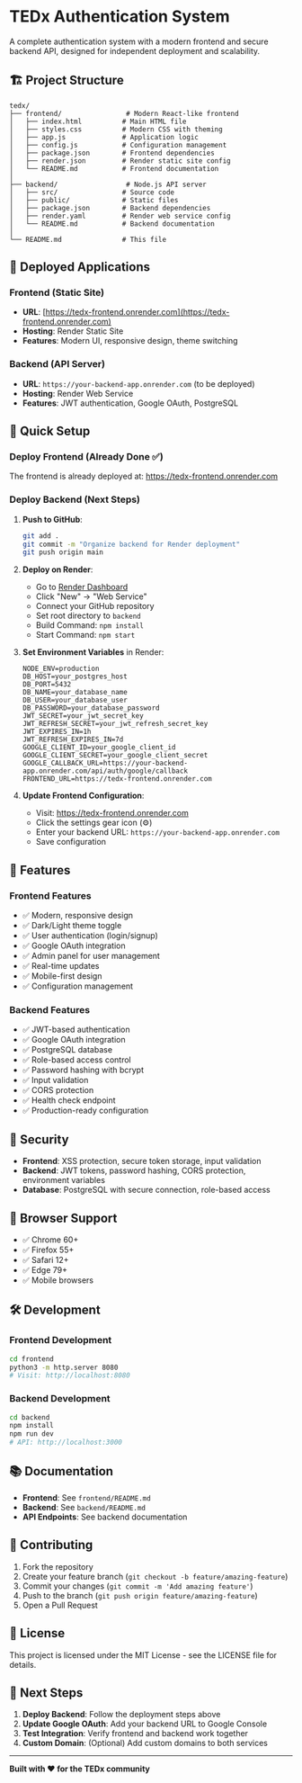 # TEDx Authentication System

A complete authentication system with a modern frontend and secure backend API, designed for independent deployment and scalability.

## 🏗️ Project Structure

```
tedx/
├── frontend/                # Modern React-like frontend
│   ├── index.html          # Main HTML file
│   ├── styles.css          # Modern CSS with theming
│   ├── app.js              # Application logic
│   ├── config.js           # Configuration management
│   ├── package.json        # Frontend dependencies
│   ├── render.json         # Render static site config
│   └── README.md           # Frontend documentation
│
├── backend/                 # Node.js API server
│   ├── src/                # Source code
│   ├── public/             # Static files
│   ├── package.json        # Backend dependencies
│   ├── render.yaml         # Render web service config
│   └── README.md           # Backend documentation
│
└── README.md               # This file
```

## 🚀 Deployed Applications

### Frontend (Static Site)
- **URL**: [https://tedx-frontend.onrender.com](https://tedx-frontend.onrender.com)
- **Hosting**: Render Static Site
- **Features**: Modern UI, responsive design, theme switching

### Backend (API Server)
- **URL**: `https://your-backend-app.onrender.com` (to be deployed)
- **Hosting**: Render Web Service
- **Features**: JWT authentication, Google OAuth, PostgreSQL

## 🔧 Quick Setup

### Deploy Frontend (Already Done ✅)
The frontend is already deployed at: https://tedx-frontend.onrender.com

### Deploy Backend (Next Steps)

1. **Push to GitHub**:
   ```bash
   git add .
   git commit -m "Organize backend for Render deployment"
   git push origin main
   ```

2. **Deploy on Render**:
   - Go to [Render Dashboard](https://dashboard.render.com)
   - Click "New" → "Web Service"
   - Connect your GitHub repository
   - Set root directory to `backend`
   - Build Command: `npm install`
   - Start Command: `npm start`

3. **Set Environment Variables** in Render:
   ```
   NODE_ENV=production
   DB_HOST=your_postgres_host
   DB_PORT=5432
   DB_NAME=your_database_name
   DB_USER=your_database_user
   DB_PASSWORD=your_database_password
   JWT_SECRET=your_jwt_secret_key
   JWT_REFRESH_SECRET=your_jwt_refresh_secret_key
   JWT_EXPIRES_IN=1h
   JWT_REFRESH_EXPIRES_IN=7d
   GOOGLE_CLIENT_ID=your_google_client_id
   GOOGLE_CLIENT_SECRET=your_google_client_secret
   GOOGLE_CALLBACK_URL=https://your-backend-app.onrender.com/api/auth/google/callback
   FRONTEND_URL=https://tedx-frontend.onrender.com
   ```

4. **Update Frontend Configuration**:
   - Visit: https://tedx-frontend.onrender.com
   - Click the settings gear icon (⚙️)
   - Enter your backend URL: `https://your-backend-app.onrender.com`
   - Save configuration

## 🌟 Features

### Frontend Features
- ✅ Modern, responsive design
- ✅ Dark/Light theme toggle
- ✅ User authentication (login/signup)
- ✅ Google OAuth integration
- ✅ Admin panel for user management
- ✅ Real-time updates
- ✅ Mobile-first design
- ✅ Configuration management

### Backend Features
- ✅ JWT-based authentication
- ✅ Google OAuth integration
- ✅ PostgreSQL database
- ✅ Role-based access control
- ✅ Password hashing with bcrypt
- ✅ Input validation
- ✅ CORS protection
- ✅ Health check endpoint
- ✅ Production-ready configuration

## 🔐 Security

- **Frontend**: XSS protection, secure token storage, input validation
- **Backend**: JWT tokens, password hashing, CORS protection, environment variables
- **Database**: PostgreSQL with secure connection, role-based access

## 📱 Browser Support

- ✅ Chrome 60+
- ✅ Firefox 55+
- ✅ Safari 12+
- ✅ Edge 79+
- ✅ Mobile browsers

## 🛠️ Development

### Frontend Development
```bash
cd frontend
python3 -m http.server 8080
# Visit: http://localhost:8080
```

### Backend Development
```bash
cd backend
npm install
npm run dev
# API: http://localhost:3000
```

## 📚 Documentation

- **Frontend**: See `frontend/README.md`
- **Backend**: See `backend/README.md`
- **API Endpoints**: See backend documentation

## 🤝 Contributing

1. Fork the repository
2. Create your feature branch (`git checkout -b feature/amazing-feature`)
3. Commit your changes (`git commit -m 'Add amazing feature'`)
4. Push to the branch (`git push origin feature/amazing-feature`)
5. Open a Pull Request

## 📄 License

This project is licensed under the MIT License - see the LICENSE file for details.

## 🎯 Next Steps

1. **Deploy Backend**: Follow the deployment steps above
2. **Update Google OAuth**: Add your backend URL to Google Console
3. **Test Integration**: Verify frontend and backend work together
4. **Custom Domain**: (Optional) Add custom domains to both services

---

**Built with ❤️ for the TEDx community** 